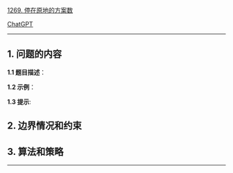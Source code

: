 [1269. 停在原地的方案数](https://leetcode.cn/problems/number-of-ways-to-stay-in-the-same-place-after-some-steps)

[ChatGPT](chat.openai.com)

---

## 1. 问题的内容
**1.1 题目描述**：

**1.2 示例**：

**1.3 提示**:

## 2. 边界情况和约束


## 3. 算法和策略

---

